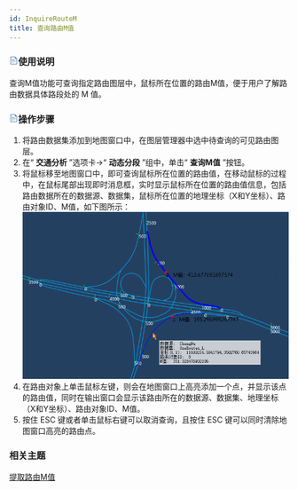```yaml
---
id: InquireRouteM
title: 查询路由M值
---
```

### ![](../img/read.gif)使用说明

查询M值功能可查询指定路由图层中，鼠标所在位置的路由M值，便于用户了解路由数据具体路段处的 M 值。

### ![](../img/read.gif)操作步骤

  1. 将路由数据集添加到地图窗口中，在图层管理器中选中待查询的可见路由图层。
  2. 在“ **交通分析** ”选项卡->“ **动态分段** ”组中，单击“ **查询M值** ”按钮。
  3. 将鼠标移至地图窗口中，即可查询鼠标所在位置的路由值，在移动鼠标的过程中，在鼠标尾部出现即时消息框，实时显示鼠标所在位置的路由值信息，包括路由数据所在的数据源、数据集，鼠标所在位置的地理坐标（X和Y坐标）、路由对象ID、M值，如下图所示：<br/>![](img/InquireRouteMResult.png)   
  4. 在路由对象上单击鼠标左键，则会在地图窗口上高亮添加一个点，并显示该点的路由值，同时在输出窗口会显示该路由所在的数据源、数据集、地理坐标（X和Y坐标）、路由对象ID、M值。
  5. 按住 ESC 键或者单击鼠标右键可以取消查询，且按住 ESC 键可以同时清除地图窗口高亮的路由点。

###  相关主题

 [提取路由M值](ExtractRouteM)

